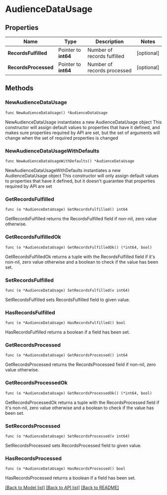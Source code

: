 # AudienceDataUsage

## Properties

Name | Type | Description | Notes
------------ | ------------- | ------------- | -------------
**RecordsFulfilled** | Pointer to **int64** | Number of records fulfilled | [optional] 
**RecordsProcessed** | Pointer to **int64** | Number of records processed | [optional] 

## Methods

### NewAudienceDataUsage

`func NewAudienceDataUsage() *AudienceDataUsage`

NewAudienceDataUsage instantiates a new AudienceDataUsage object
This constructor will assign default values to properties that have it defined,
and makes sure properties required by API are set, but the set of arguments
will change when the set of required properties is changed

### NewAudienceDataUsageWithDefaults

`func NewAudienceDataUsageWithDefaults() *AudienceDataUsage`

NewAudienceDataUsageWithDefaults instantiates a new AudienceDataUsage object
This constructor will only assign default values to properties that have it defined,
but it doesn't guarantee that properties required by API are set

### GetRecordsFulfilled

`func (o *AudienceDataUsage) GetRecordsFulfilled() int64`

GetRecordsFulfilled returns the RecordsFulfilled field if non-nil, zero value otherwise.

### GetRecordsFulfilledOk

`func (o *AudienceDataUsage) GetRecordsFulfilledOk() (*int64, bool)`

GetRecordsFulfilledOk returns a tuple with the RecordsFulfilled field if it's non-nil, zero value otherwise
and a boolean to check if the value has been set.

### SetRecordsFulfilled

`func (o *AudienceDataUsage) SetRecordsFulfilled(v int64)`

SetRecordsFulfilled sets RecordsFulfilled field to given value.

### HasRecordsFulfilled

`func (o *AudienceDataUsage) HasRecordsFulfilled() bool`

HasRecordsFulfilled returns a boolean if a field has been set.

### GetRecordsProcessed

`func (o *AudienceDataUsage) GetRecordsProcessed() int64`

GetRecordsProcessed returns the RecordsProcessed field if non-nil, zero value otherwise.

### GetRecordsProcessedOk

`func (o *AudienceDataUsage) GetRecordsProcessedOk() (*int64, bool)`

GetRecordsProcessedOk returns a tuple with the RecordsProcessed field if it's non-nil, zero value otherwise
and a boolean to check if the value has been set.

### SetRecordsProcessed

`func (o *AudienceDataUsage) SetRecordsProcessed(v int64)`

SetRecordsProcessed sets RecordsProcessed field to given value.

### HasRecordsProcessed

`func (o *AudienceDataUsage) HasRecordsProcessed() bool`

HasRecordsProcessed returns a boolean if a field has been set.


[[Back to Model list]](../README.md#documentation-for-models) [[Back to API list]](../README.md#documentation-for-api-endpoints) [[Back to README]](../README.md)


